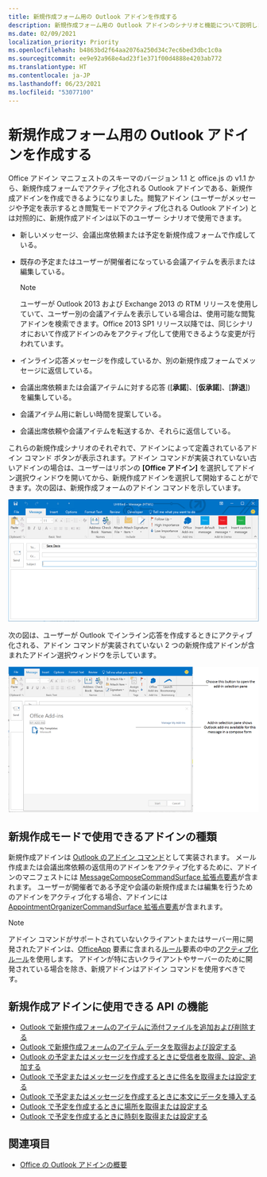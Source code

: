 ```yaml
---
title: 新規作成フォーム用の Outlook アドインを作成する
description: 新規作成フォーム用の Outlook アドインのシナリオと機能について説明します。
ms.date: 02/09/2021
localization_priority: Priority
ms.openlocfilehash: b4863bd2f64aa2076a250d34c7ec6bed3dbc1c0a
ms.sourcegitcommit: ee9e92a968e4ad23f1e371f00d4888e4203ab772
ms.translationtype: HT
ms.contentlocale: ja-JP
ms.lasthandoff: 06/23/2021
ms.locfileid: "53077100"
---
```

# <a name="create-outlook-add-ins-for-compose-forms"></a>新規作成フォーム用の Outlook アドインを作成する

Office アドイン マニフェストのスキーマのバージョン 1.1 と office.js の v1.1 から、新規作成フォームでアクティブ化される Outlook アドインである、新規作成アドインを作成できるようになりました。閲覧アドイン (ユーザーがメッセージや予定を表示するとき閲覧モードでアクティブ化される Outlook アドイン) とは対照的に、新規作成アドインは以下のユーザー シナリオで使用できます。

- 新しいメッセージ、会議出席依頼または予定を新規作成フォームで作成している。

- 既存の予定またはユーザーが開催者になっている会議アイテムを表示または編集している。
    
   > [!NOTE]
   > ユーザーが Outlook 2013 および Exchange 2013 の RTM リリースを使用していて、ユーザー別の会議アイテムを表示している場合は、使用可能な閲覧アドインを検索できます。Office 2013 SP1 リリース以降では、同じシナリオにおいて作成アドインのみをアクティブ化して使用できるような変更が行われています。

- インライン応答メッセージを作成しているか、別の新規作成フォームでメッセージに返信している。

- 会議出席依頼または会議アイテムに対する応答 ([**承諾**]、[**仮承諾**]、[**辞退**]) を編集している。

- 会議アイテム用に新しい時間を提案している。

- 会議出席依頼や会議アイテムを転送するか、それらに返信している。

これらの新規作成シナリオのそれぞれで、アドインによって定義されているアドイン コマンド ボタンが表示されます。アドイン コマンドが実装されていない古いアドインの場合は、ユーザーはリボンの **[Office アドイン]** を選択してアドイン選択ウィンドウを開いてから、新規作成アドインを選択して開始することができます。次の図は、新規作成フォームのアドイン コマンドを示しています。

![アドイン コマンドが含まれた Outlook 作成フォームが表示されています。](../images/compose-form-commands.png)

次の図は、ユーザーが Outlook でインライン応答を作成するときにアクティブ化される、アドイン コマンドが実装されていない 2 つの新規作成アドインが含まれたアドイン選択ウィンドウを示しています。

![作成されたアイテムに対してアクティブになるテンプレート メール アプリ。](../images/templates-app-selection.png)

## <a name="types-of-add-ins-available-in-compose-mode"></a>新規作成モードで使用できるアドインの種類

新規作成アドインは [Outlook のアドイン コマンド](add-in-commands-for-outlook.md)として実装されます。 メール作成または会議出席依頼の返信用のアドインをアクティブ化するために、アドインのマニフェストには [MessageComposeCommandSurface 拡張点要素](../reference/manifest/extensionpoint.md#messagecomposecommandsurface)が含まれます。 ユーザーが開催者である予定や会議の新規作成または編集を行うためのアドインをアクティブ化する場合、アドインには [AppointmentOrganizerCommandSurface 拡張点要素](../reference/manifest/extensionpoint.md#appointmentorganizercommandsurface)が含まれます。

> [!NOTE]
> アドイン コマンドがサポートされていないクライアントまたはサーバー用に開発されたアドインは、[OfficeApp](../reference/manifest/officeapp.md) 要素に含まれる[ルール](../reference/manifest/rule.md)要素の中の[アクティブ化ルール](activation-rules.md)を使用します。 アドインが特に古いクライアントやサーバーのために開発されている場合を除き、新規アドインはアドイン コマンドを使用すべきです。

## <a name="api-features-available-to-compose-add-ins"></a>新規作成アドインに使用できる API の機能

- [Outlook で新規作成フォームのアイテムに添付ファイルを追加および削除する](add-and-remove-attachments-to-an-item-in-a-compose-form.md)
- [Outlook で新規作成フォームのアイテム データを取得および設定する](get-and-set-item-data-in-a-compose-form.md)
- [Outlook の予定またはメッセージを作成するときに受信者を取得、設定、追加する](get-set-or-add-recipients.md)
- [Outlook で予定またはメッセージを作成するときに件名を取得または設定する](get-or-set-the-subject.md)
- [Outlook で予定またはメッセージを作成するときに本文にデータを挿入する](insert-data-in-the-body.md)
- [Outlook で予定を作成するときに場所を取得または設定する](get-or-set-the-location-of-an-appointment.md)
- [Outlook で予定を作成するときに時刻を取得または設定する](get-or-set-the-time-of-an-appointment.md)

## <a name="see-also"></a>関連項目

- [Office の Outlook アドインの概要](../quickstarts/outlook-quickstart.md)
